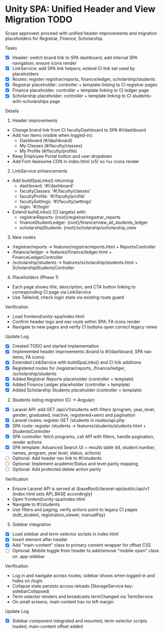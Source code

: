 # Unity SPA: Unified Header and View Migration TODO

Scope approved: proceed with unified header improvements and migration placeholders for Registrar, Finance, Scholarship.

Tasks
- [x] Header: switch brand link to SPA dashboard; add internal SPA navigation; ensure icons render
- [x] LinkService: add SPA link helpers; extend CI link set used by placeholders
- [x] Routes: register registrar/reports, finance/ledger, scholarship/students
- [x] Registrar placeholder: controller + template linking to CI registrar pages
- [x] Finance placeholder: controller + template linking to CI ledger page
- [x] Scholarship placeholder: controller + template linking to CI students-with-scholarships page

Details

1) Header improvements
- Change brand link from CI facultyDashboard to SPA #!/dashboard
- Add nav items (visible when logged-in):
  - Dashboard (#/dashboard)
  - My Classes (#/faculty/classes)
  - My Profile (#/faculty/profile)
- Keep Employee Portal button and user dropdown
- Add Font Awesome CDN in index.html (v5) so `fas` icons render

2) LinkService enhancements
- Add buildSpaLinks() returning:
  - dashboard: '#!/dashboard'
  - facultyClasses: '#!/faculty/classes'
  - facultyProfile: '#!/faculty/profile'
  - facultySettings: '#!/faculty/settings'
  - login: '#!/login'
- Extend buildLinks() (CI targets) with:
  - registrarReports: {root}/registrar/registrar_reports
  - financeStudentLedger: {root}/finance/view_all_students_ledger
  - scholarshipStudents: {root}/scholarship/scholarship_view

3) New routes
- /registrar/reports -> features/registrar/reports.html + ReportsController
- /finance/ledger -> features/finance/ledger.html + FinanceLedgerController
- /scholarship/students -> features/scholarship/students.html + ScholarshipStudentsController

4) Placeholders (Phase 1)
- Each page shows title, description, and CTA button linking to corresponding CI page via LinkService
- Use Tailwind, check login state via existing route guard

Verification
- Load frontend/unity-spa/index.html
- Confirm header logo and nav route within SPA; FA icons render
- Navigate to new pages and verify CI buttons open correct legacy views

Update Log
- [x] Created TODO and started implementation
- [x] Implemented header improvements (brand to #!/dashboard, SPA nav items, FA icons)
- [x] Extended LinkService with buildSpaLinks() and CI link additions
- [x] Registered routes for /registrar/reports, /finance/ledger, /scholarship/students
- [x] Added Registrar Reports placeholder (controller + template)
- [x] Added Finance Ledger placeholder (controller + template)
- [x] Added Scholarship Students placeholder (controller + template)

2) Students listing migration (CI -> Angular)
- [x] Laravel API: add GET /api/v1/students with filters (program, year_level, gender, graduated, inactive, registered+sem) and pagination
- [x] Laravel routes: register GET /students in routes/api.php
- [x] SPA route: register /students -> features/students/students.html + StudentsController
- [x] SPA controller: fetch programs, call API with filters, handle pagination, render actions
- [x] SPA template: Advanced Search UI + results table (id, student number, names, program, year level, status, actions)
- [ ] Optional: Add header nav link to #!/students
- [ ] Optional: Implement academicStatus and level parity mapping
- [ ] Optional: Add protected delete action parity

Verification
- Ensure Laravel API is served at {baseRoot}/laravel-api/public/api/v1 (index.html sets API_BASE accordingly)
- Open frontend/unity-spa/index.html
- Navigate to #!/students
- Use filters and paging; verify actions point to legacy CI pages (edit_student, registration_viewer, manualPay)

5) Sidebar integration
- [x] Load sidebar and term-selector scripts in index.html
- [x] Insert <app-sidebar> element after header
- [x] Add "main-content" class to primary content wrapper for offset CSS
- [ ] Optional: Mobile toggle from header to add/remove "mobile-open" class on .app-sidebar

Verification
- Log in and navigate across routes; sidebar shows when logged-in and hides on /login
- Collapse state persists across reloads (StorageService key: sidebarCollapsed)
- Term selector renders and broadcasts termChanged via TermService
- On small screens, main content has no left margin

Update Log
- [x] Sidebar component integrated and mounted; term-selector scripts loaded; main-content offset added
